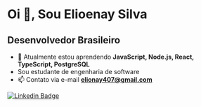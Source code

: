 # Oi 👋, Sou Elioenay Silva</h1>
## Desenvolvedor Brasileiro </h3>

- 🌱 Atualmente estou aprendendo **JavaScript, Node.js, React, TypeScript, PostgreSQL**
- Sou estudante de engenharia de software
- 📫 Contato via e-mail **elionay407@gmail.com**

[![Linkedin Badge](https://img.shields.io/badge/LinkedIn-0077B5?style=for-the-badge&logo=linkedin&logoColor=white&link=https://www.linkedin.com/in/elioenays)](https://www.linkedin.com/in/elioenays)

